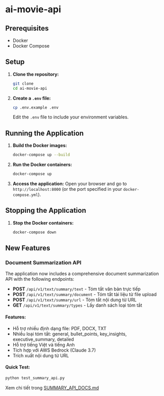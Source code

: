 # ai-movie-api

## Prerequisites
- Docker
- Docker Compose

## Setup

1. **Clone the repository:**
    ```sh
    git clone 
    cd ai-movie-api
    ```

2. **Create a `.env` file:**
    ```sh
    cp .env.example .env
    ```
    Edit the `.env` file to include your environment variables.

## Running the Application

1. **Build the Docker images:**
    ```sh
    docker-compose up --build
    ```

2. **Run the Docker containers:**
    ```sh
    docker-compose up
    ```

3. **Access the application:**
    Open your browser and go to `http://localhost:8000` (or the port specified in your `docker-compose.yml`).

## Stopping the Application

1. **Stop the Docker containers:**
    ```sh
    docker-compose down
    ```
## New Features

### Document Summarization API

The application now includes a comprehensive document summarization API with the following endpoints:

- **POST** `/api/v1/text/summary/text` - Tóm tắt văn bản trực tiếp
- **POST** `/api/v1/text/summary/document` - Tóm tắt tài liệu từ file upload
- **POST** `/api/v1/text/summary/url` - Tóm tắt nội dung từ URL
- **GET** `/api/v1/text/summary/types` - Lấy danh sách loại tóm tắt

#### Features:
- Hỗ trợ nhiều định dạng file: PDF, DOCX, TXT
- Nhiều loại tóm tắt: general, bullet_points, key_insights, executive_summary, detailed
- Hỗ trợ tiếng Việt và tiếng Anh
- Tích hợp với AWS Bedrock (Claude 3.7)
- Trích xuất nội dung từ URL

#### Quick Test:
```bash
python test_summary_api.py
```

Xem chi tiết trong [SUMMARY_API_DOCS.md](SUMMARY_API_DOCS.md)